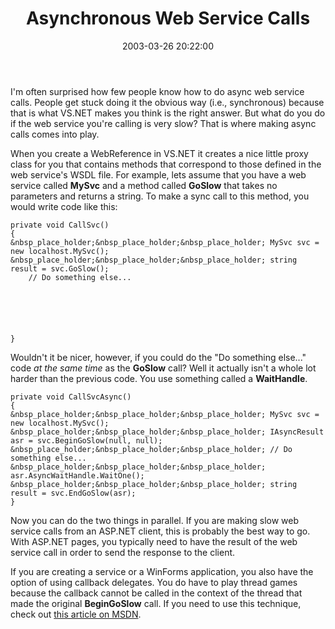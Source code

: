 ﻿---
layout: post
title: "Asynchronous Web Service Calls"
comments: false
date: 2003-03-26 20:22:00
categories:
 - Technology
subtext-id: 823aedbc-c803-44e5-bf87-f559ab32c447
alias: /blog/Asynchronous-Web-Service-Calls.aspx
---


I'm often surprised how few people know how to do async web service calls. People get stuck doing it the obvious way (i.e., synchronous) because that is what VS.NET makes you think is the right answer. But what do you do if the web service you're calling is very slow? That is where making async calls comes into play.

When you create a WebReference in VS.NET it creates a nice little proxy class for you that contains methods that correspond to those defined in the web service's WSDL file. For example, lets assume that you have a web service called **MySvc** and a method called **GoSlow** that takes no parameters and returns a string. To make a sync call to this method, you would write code like this:
    
    private void CallSvc()  
    {  
    &nbsp_place_holder;&nbsp_place_holder;&nbsp_place_holder; MySvc svc = new localhost.MySvc();  
    &nbsp_place_holder;&nbsp_place_holder;&nbsp_place_holder; string result = svc.GoSlow();  
        // Do something else...  
      
      
      
      
      
      
    }

Wouldn't it be nicer, however, if you could do the "Do something else..." code _at the same time_ as the **GoSlow** call? Well it actually isn't a whole lot harder than the previous code. You use something called a **WaitHandle**.
    
    private void CallSvcAsync()  
    {  
    &nbsp_place_holder;&nbsp_place_holder;&nbsp_place_holder; MySvc svc = new localhost.MySvc();  
    &nbsp_place_holder;&nbsp_place_holder;&nbsp_place_holder; IAsyncResult asr = svc.BeginGoSlow(null, null);  
    &nbsp_place_holder;&nbsp_place_holder;&nbsp_place_holder; // Do something else...  
    &nbsp_place_holder;&nbsp_place_holder;&nbsp_place_holder; asr.AsyncWaitHandle.WaitOne();  
    &nbsp_place_holder;&nbsp_place_holder;&nbsp_place_holder; string result = svc.EndGoSlow(asr);  
    }

Now you can do the two things in parallel. If you are making slow web service calls from an ASP.NET client, this is probably the best way to go. With ASP.NET pages, you typically need to have the result of the web service call in order to send the response to the client.

If you are creating a service or a WinForms application, you also have the option of using callback delegates. You do have to play thread games because the callback cannot be called in the context of the thread that made the original **BeginGoSlow** call. If you need to use this technique, check out [this article on MSDN](http://msdn.microsoft.com/library/en-us/dnservice/html/service09032002.asp).
